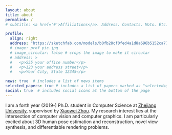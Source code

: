 ```yaml
---
layout: about
title: about
permalink: /
# subtitle: <a href='#'>Affiliations</a>. Address. Contacts. Moto. Etc.

profile:
  align: right
  address: "https://sketchfab.com/models/b0fb28cf0fed4a1d8a696b5152ca775c/embed"
  # image: prof_pic.jpg
  # image_circular: false # crops the image to make it circular
  # address: >
  #   <p>555 your office number</p>
  #   <p>123 your address street</p>
  #   <p>Your City, State 12345</p>

news: true  # includes a list of news items
selected_papers: true # includes a list of papers marked as "selected={true}"
social: true  # includes social icons at the bottom of the page
---
```


I am a forth year (2019-) Ph.D. student in Computer Science at [Zhejiang University](http://www.zju.edu.cn/english/), supervised by [Xiaowei Zhou](http://xzhou.me). My research interest lies at the intersection of computer vision and computer graphics. I am particularly excited about 3D human pose estimation and reconstruction, novel view synthesis, and differentiable rendering problems.

